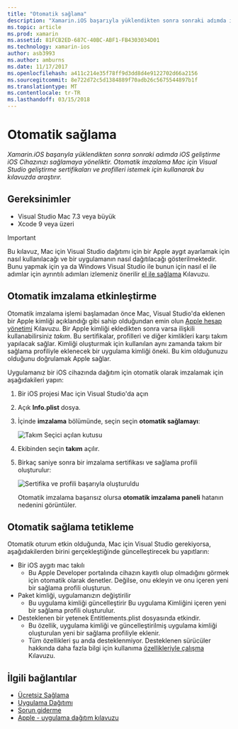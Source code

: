 ```yaml
---
title: "Otomatik sağlama"
description: "Xamarin.iOS başarıyla yüklendikten sonra sonraki adımda iOS geliştirme iOS Cihazınızı sağlamaya yöneliktir. Otomatik imzalama Mac için Visual Studio geliştirme sertifikaları ve profilleri istemek için kullanarak bu kılavuzda araştırır."
ms.topic: article
ms.prod: xamarin
ms.assetid: 81FCB2ED-687C-40BC-ABF1-FB4303034D01
ms.technology: xamarin-ios
author: asb3993
ms.author: amburns
ms.date: 11/17/2017
ms.openlocfilehash: a411c214e35f78ff9d3dd8d4e9122702d66a2156
ms.sourcegitcommit: 8e722d72c5d1384889f70adb26c5675544897b1f
ms.translationtype: MT
ms.contentlocale: tr-TR
ms.lasthandoff: 03/15/2018
---
```

# <a name="automatic-provisioning"></a>Otomatik sağlama

_Xamarin.iOS başarıyla yüklendikten sonra sonraki adımda iOS geliştirme iOS Cihazınızı sağlamaya yöneliktir. Otomatik imzalama Mac için Visual Studio geliştirme sertifikaları ve profilleri istemek için kullanarak bu kılavuzda araştırır._

## <a name="requirements"></a>Gereksinimler

- Visual Studio Mac 7.3 veya büyük
- Xcode 9 veya üzeri

> [!IMPORTANT]
>  Bu kılavuz, Mac için Visual Studio dağıtımı için bir Apple aygıt ayarlamak için nasıl kullanılacağı ve bir uygulamanın nasıl dağıtılacağı gösterilmektedir. Bunu yapmak için ya da Windows Visual Studio ile bunun için nasıl el ile adımlar için ayrıntılı adımları izlemeniz önerilir [el ile sağlama](~/ios/get-started/installation/device-provisioning/manual-provisioning.md) Kılavuzu.

## <a name="enabling-automatic-signing"></a>Otomatik imzalama etkinleştirme

Otomatik imzalama işlemi başlamadan önce Mac, Visual Studio'da eklenen bir Apple kimliği açıklandığı gibi sahip olduğundan emin olun [Apple hesap yönetimi](~/cross-platform/macios/apple-account-management.md) Kılavuzu. Bir Apple kimliği ekledikten sonra varsa ilişkili kullanabilirsiniz _takım_. Bu sertifikalar, profilleri ve diğer kimlikleri karşı takım yapılacak sağlar. Kimliği oluşturmak için kullanılan aynı zamanda takım bir sağlama profiliyle eklenecek bir uygulama kimliği öneki. Bu kim olduğunuzu olduğunu doğrulamak Apple sağlar.

Uygulamanız bir iOS cihazında dağıtım için otomatik olarak imzalamak için aşağıdakileri yapın:

1. Bir iOS projesi Mac için Visual Studio'da açın

2. Açık **Info.plist** dosya.

3. İçinde **imzalama** bölümünde, seçin seçin **otomatik sağlamayı**:

    ![Takım Seçici açılan kutusu](automatic-provisioning-images/image2.png)

4. Ekibinden seçin **takım** açılır.

6. Birkaç saniye sonra bir imzalama sertifikası ve sağlama profili oluşturulur:

    ![Sertifika ve profili başarıyla oluşturuldu](automatic-provisioning-images/image5.png)

    Otomatik imzalama başarısız olursa **otomatik imzalama paneli** hatanın nedenini görüntüler.

## <a name="triggering-automatic-provisioning"></a>Otomatik sağlama tetikleme

Otomatik oturum etkin olduğunda, Mac için Visual Studio gerekiyorsa, aşağıdakilerden birini gerçekleştiğinde güncelleştirecek bu yapıtların:

* Bir iOS aygıtı mac takılı
    - Bu Apple Developer portalında cihazın kayıtlı olup olmadığını görmek için otomatik olarak denetler. Değilse, onu ekleyin ve onu içeren yeni bir sağlama profili oluşturun.
* Paket kimliği, uygulamanızın değiştirilir
    - Bu uygulama kimliği güncelleştirir Bu uygulama Kimliğini içeren yeni bir sağlama profili oluşturulur.
* Desteklenen bir yetenek Entitlements.plist dosyasında etkindir.
    - Bu özellik, uygulama kimliği ve güncelleştirilmiş uygulama kimliği oluşturulan yeni bir sağlama profiliyle eklenir.
    - Tüm özellikleri şu anda desteklenmiyor. Desteklenen sürücüler hakkında daha fazla bilgi için kullanıma [özellikleriyle çalışma](~/ios/deploy-test/provisioning/capabilities/index.md) Kılavuzu.


## <a name="related-links"></a>İlgili bağlantılar

- [Ücretsiz Sağlama](~/ios/get-started/installation/device-provisioning/free-provisioning.md)
- [Uygulama Dağıtımı](~/ios/deploy-test/app-distribution/index.md)
- [Sorun giderme](~/ios/deploy-test/troubleshooting.md)
- [Apple - uygulama dağıtım kılavuzu](https://developer.apple.com/library/ios/documentation/IDEs/Conceptual/AppDistributionGuide/Introduction/Introduction.html)

